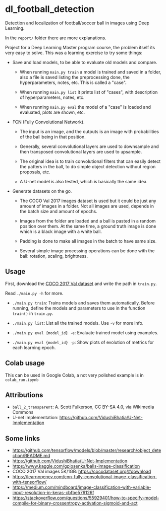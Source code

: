 # dl_football_detection

Detection and localization of football/soccer ball in images using Deep
Learning.

In the `report/` folder there are more explanations.

Project for a Deep Learning Master program course, the problem itself its very
easy to solve. This was a learning exercise to try some things:

- Save and load models, to be able to evaluate old models and compare.

    - When running `main.py train` a model is trained and saved in a folder,
      also a file is saved listing the preprocessing done, the hyperparameters,
      notes, etc. This is called a "case".

    - When running `main.py list` it prints list of "cases", with description of
      hyperparameters, notes, etc.

    - When running `main.py eval` the model of a "case" is loaded and evaluated,
      plots are shown, etc.

- FCN (Fully Convolutional Network).

    - The input is an image, and the outputs is an image with probabilities of
      the ball being in that position.

    - Generally, several convolutional layers are used to downsample and then
      transposed convolutional layers are used to upsample.

    - The original idea is to train convolutional filters that can easily detect
      the patters in the ball, to do simple object detection without region
      proposals, etc.

    - A U-net model is also tested, which is basically the same idea.

- Generate datasets on the go.

    - The COCO Val 2017 images dataset is used but it could be just any amount
      of images in a folder. Not all images are used, depends in the batch size
      and amount of epochs.

    - Images from the folder are loaded and a ball is pasted in a random
      position over them. At the same time, a ground truth image is done which
      is a black image with a white ball.

    - Padding is done to make all images in the batch to have same size.

    - Several simple image processing operations can be done with the ball:
      rotation, scaling, brightness.

## Usage

First, download the
[COCO 2017 Val dataset](http://images.cocodataset.org/zips/val2017.zip) and
write the path in `train.py`.

Read `./main.py -h` for more.

- `./main.py train`: Trains models and saves them automatically. Before running,
  define the models and parameters to use in the function `train()` in
  `train.py`.

- `./main.py list`: List all the trained models. Use `-v` for more info.

- `./main.py eval {model_id} -e`: Evaluate trained model using examples.

- `./main.py eval {model_id} -p`: Show plots of evolution of metrics for each
  learning epoch.

## Colab usage

This can be used in Google Colab, a not very polished example is in
`colab_run.ipynb`

## Attributions

- `ball_2_transparent`: A. Scott Fulkerson, CC BY-SA 4.0, via Wikimedia Commons
- U-net implementation: https://github.com/VidushiBhatia/U-Net-Implementation

## Some links

- https://github.com/tensorflow/models/blob/master/research/object_detection/README.md
- https://github.com/VidushiBhatia/U-Net-Implementation
- https://www.kaggle.com/gpiosenka/balls-image-classification
- COCO 2017 Val images 5K/1GB: https://cocodataset.org/#download
- https://learnopencv.com/cnn-fully-convolutional-image-classification-with-tensorflow/
- https://medium.com/mindboard/image-classification-with-variable-input-resolution-in-keras-cbfbe576126f
- https://stackoverflow.com/questions/55929401/how-to-specify-model-compile-for-binary-crossentropy-activation-sigmoid-and-act
